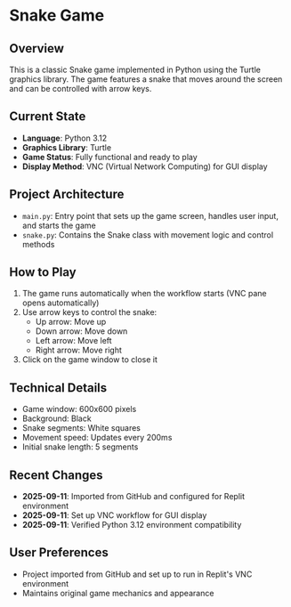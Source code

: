 # Snake Game

## Overview
This is a classic Snake game implemented in Python using the Turtle graphics library. The game features a snake that moves around the screen and can be controlled with arrow keys.

## Current State
- **Language**: Python 3.12
- **Graphics Library**: Turtle
- **Game Status**: Fully functional and ready to play
- **Display Method**: VNC (Virtual Network Computing) for GUI display

## Project Architecture
- `main.py`: Entry point that sets up the game screen, handles user input, and starts the game
- `snake.py`: Contains the Snake class with movement logic and control methods

## How to Play
1. The game runs automatically when the workflow starts (VNC pane opens automatically)
2. Use arrow keys to control the snake:
   - Up arrow: Move up
   - Down arrow: Move down
   - Left arrow: Move left
   - Right arrow: Move right
3. Click on the game window to close it

## Technical Details
- Game window: 600x600 pixels
- Background: Black
- Snake segments: White squares
- Movement speed: Updates every 200ms
- Initial snake length: 5 segments

## Recent Changes
- **2025-09-11**: Imported from GitHub and configured for Replit environment
- **2025-09-11**: Set up VNC workflow for GUI display
- **2025-09-11**: Verified Python 3.12 environment compatibility

## User Preferences
- Project imported from GitHub and set up to run in Replit's VNC environment
- Maintains original game mechanics and appearance